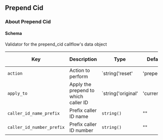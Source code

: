 ## Prepend Cid

### About Prepend Cid

#### Schema

Validator for the prepend_cid callflow's data object



Key | Description | Type | Default | Required | Support Level
--- | ----------- | ---- | ------- | -------- | -------------
`action` | Action to perform | `string('reset' | 'prepend')` | `prepend` | `false` |  
`apply_to` | Apply the prepend to which caller ID | `string('original' | 'current')` | `current` | `false` |  
`caller_id_name_prefix` | Prefix caller ID name | `string()` | "" | `false` |  
`caller_id_number_prefix` | Prefix caller ID number | `string()` | "" | `false` |  



